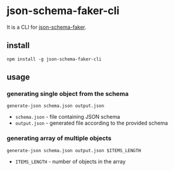 # json-schema-faker-cli

It is a CLI for [json-schema-faker](https://www.npmjs.com/package/json-schema-faker).

## install

`npm install -g json-schema-faker-cli`

## usage

### generating single object from the schema
`generate-json schema.json output.json`

- `schema.json` - file containing JSON schema
- `output.json` - generated file according to the provided schema

### generating array of multiple objects
`generate-json schema.json output.json $ITEMS_LENGTH`

- `ITEMS_LENGTH` - number of objects in the array
